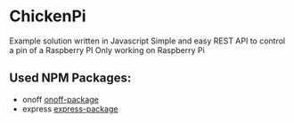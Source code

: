 # ChickenPi

Example solution written in Javascript
Simple and easy REST API to control a pin of a Raspberry PI
Only working on Raspberry Pi

## Used NPM Packages:

* onoff [onoff-package](https://www.npmjs.com/package/onoff)
* express [express-package](https://www.npmjs.com/package/express)